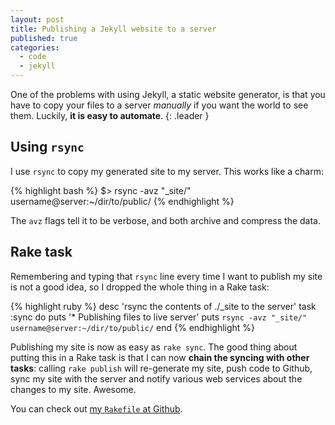 ```yaml
---
layout: post
title: Publishing a Jekyll website to a server
published: true
categories:
  - code
  - jekyll
---
```


One of the problems with using Jekyll, a static website generator, is that you
have to copy your files to a server _manually_ if you want the world to see
them. Luckily, **it is easy to automate**.
{: .leader }

## Using `rsync`

I use `rsync` to copy my generated site to my server. This works like a charm:

{% highlight bash %}
$> rsync -avz "_site/" username@server:~/dir/to/public/
{% endhighlight %}

The `avz` flags tell it to be verbose, and both archive and compress the data.

## Rake task

Remembering and typing that `rsync` line every time I want to publish my site
is not a good idea, so I dropped the whole thing in a Rake task:

{% highlight ruby %}
desc 'rsync the contents of ./_site to the server'
task :sync do
  puts '* Publishing files to live server'
  puts `rsync -avz "_site/" username@server:~/dir/to/public/`
end
{% endhighlight %}

Publishing my site is now as easy as `rake sync`. The good thing about putting
this in a Rake task is that I can now **chain the syncing with other tasks**:
calling `rake publish` will re-generate my site, push code to Github, sync my
site with the server and notify various web services about the changes to my
site. Awesome.

You can check out [my `Rakefile` at Github][1].

[1]: http://github.com/avdgaag/arjanvandergaag.nl/blob/cbc47e03d4cf766278f2982bfe79862cb251fd34/Rakefile "View my Rakefile on Github"